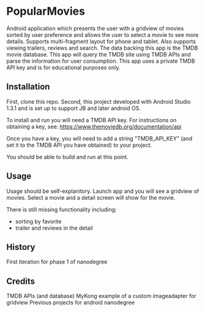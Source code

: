 # PopularMovies

Android application which presents the user with a gridview of movies
sorted by user preference and allows the user to select a movie to see
more details. Supports multi-fragment layout for phone and tablet. 
Also supports viewing trailers, reviews and search.
The data backing this app is the TMDB movie database. This app will 
query the TMDB site using TMDB APIs and parse the information for
user consumption. This app uses a private TMDB API key and is for
educational purposes only.

## Installation

First, clone this repo. Second, this project developed with Android Studio 1.3.1 and is set up to support JB and later android OS.

To install and run you will need a TMDB API key. For instructions on obtaining a key, see:
https://www.themoviedb.org/documentation/api

Once you have a key, you will need to add a string "TMDB_API_KEY" (and set it to the TMDB API you have obtained) to your project. 

You should be able to build and run at this point.

## Usage

Usage should be self-explanitory. Launch app and you will see a gridview
of movies. Select a movie and a detail screen will show for the movie.

There is still missing functionality including:
- sorting by favorite
- trailer and reviews in the detail

## History

First iteration for phase 1 of nanodegree

## Credits

TMDB APIs (and database)
MyKong example of a custom imageadapter for gridview
Previous projects for android nanodegree
